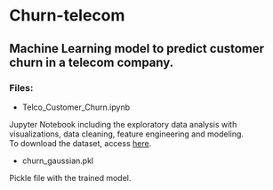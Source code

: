 # Churn-telecom

## Machine Learning model to predict customer churn in a telecom company.

### Files:

* Telco_Customer_Churn.ipynb <br/>

Jupyter Notebook including the exploratory data analysis with visualizations, data cleaning, feature engineering and modeling.<br/>
To download the dataset, access [here]('https://www.kaggle.com/blastchar/telco-customer-churn').

* churn_gaussian.pkl

Pickle file with the trained model. 


